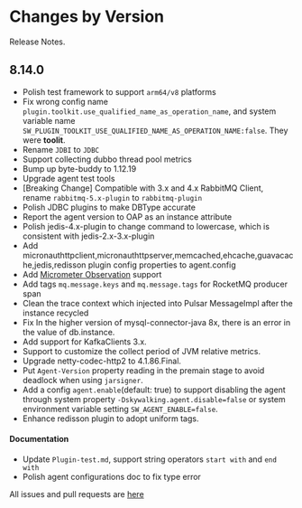 Changes by Version
==================
Release Notes.

8.14.0
------------------

* Polish test framework to support `arm64/v8` platforms
* Fix wrong config name `plugin.toolkit.use_qualified_name_as_operation_name`, and system variable name `SW_PLUGIN_TOOLKIT_USE_QUALIFIED_NAME_AS_OPERATION_NAME:false`. They were **toolit**.
* Rename `JDBI` to `JDBC`
* Support collecting dubbo thread pool metrics
* Bump up byte-buddy to 1.12.19
* Upgrade agent test tools
* [Breaking Change] Compatible with 3.x and 4.x RabbitMQ Client, rename `rabbitmq-5.x-plugin` to `rabbitmq-plugin`
* Polish JDBC plugins to make DBType accurate
* Report the agent version to OAP as an instance attribute
* Polish jedis-4.x-plugin to change command to lowercase, which is consistent with jedis-2.x-3.x-plugin
* Add micronauthttpclient,micronauthttpserver,memcached,ehcache,guavacache,jedis,redisson plugin config properties to agent.config
* Add [Micrometer Observation](https://github.com/micrometer-metrics/micrometer/) support
* Add tags `mq.message.keys` and `mq.message.tags` for RocketMQ producer span
* Clean the trace context which injected into Pulsar MessageImpl after the instance recycled
* Fix In the higher version of mysql-connector-java 8x, there is an error in the value of db.instance.
* Add support for KafkaClients 3.x.
* Support to customize the collect period of JVM relative metrics.
* Upgrade netty-codec-http2 to 4.1.86.Final.
* Put `Agent-Version` property reading in the premain stage to avoid deadlock when using `jarsigner`.
* Add a config `agent.enable`(default: true) to support disabling the agent through system property `-Dskywalking.agent.disable=false` 
  or system environment variable setting `SW_AGENT_ENABLE=false`. 
* Enhance redisson plugin to adopt uniform tags.

#### Documentation

* Update `Plugin-test.md`, support string operators `start with` and `end with`
* Polish agent configurations doc to fix type error



All issues and pull requests are [here](https://github.com/apache/skywalking/milestone/161?closed=1)
